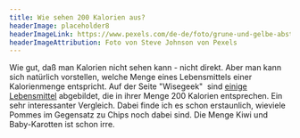 ```yaml
---
title: Wie sehen 200 Kalorien aus?
headerImage: placeholder8
headerImageLink: https://www.pexels.com/de-de/foto/grune-und-gelbe-abstrakte-malerei-4943165/
headerImageAttribution: Foto von Steve Johnson von Pexels
---
```


Wie gut, daß man Kalorien nicht sehen kann - nicht direkt. Aber man kann sich natürlich vorstellen, welche Menge eines Lebensmittels einer Kalorienmenge entspricht. Auf der Seite "Wisegeek"  sind [einige Lebensmittel](https://www.wisegeek.com/what-does-200-calories-look-like.htm) abgebildet, die in ihrer Menge 200 Kalorien entsprechen. Ein sehr interessanter Vergleich. Dabei finde ich es schon erstaunlich, wieviele Pommes im Gegensatz zu Chips noch dabei sind. Die Menge Kiwi und Baby-Karotten ist schon irre.
